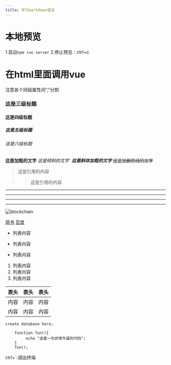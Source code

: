 ```yaml
---
title: 学习markdown语法
---
```


# 本地预览
1.启动`npm run server`
2.停止预览：ctrl+c

# 在html里面调用vue
<script src="https://cdn.jsdelivr.net/npm/vue@2.6.14/dist/vue.js"></script>
注意各个同级属性间“,”分割

### 这是三级标题
#### 这是四级标题
##### 这是五级标题
###### 这是六级标题
**这是加粗的文字**
*这是倾斜的文字*`
***这是斜体加粗的文字***
~~这是加删除线的文字~~

> 这是引用的内容

>> 这是引用的内容

---
----
***
*****

![blockchain](https://ss0.bdstatic.com/70cFvHSh_Q1YnxGkpoWK1HF6hhy/it/u=702257389,1274025419&fm=27&gp=0.jpg "区块链")

[简书](http://jianshu.com)
[百度](http://baidu.com)
- 列表内容
+ 列表内容
* 列表内容
1. 列表内容
2. 列表内容
3. 列表内容

表头|表头|表头
---|:--:|---:
内容|内容|内容
内容|内容|内容

`create database hero;`

```
    function fun(){
         echo "这是一句非常牛逼的代码";
    }
    fun();
```
ctrl+`:调出终端
